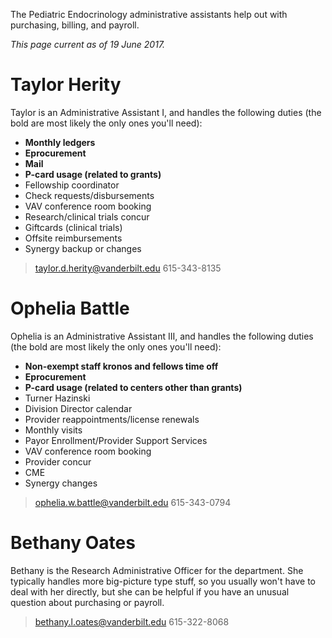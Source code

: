 <!-- TITLE: Administrative Assistants -->

The Pediatric Endocrinology administrative assistants help out with purchasing, billing, and payroll.

*This page current as of 19 June 2017.*

# Taylor Herity
Taylor is an Administrative Assistant I, and handles the following duties (the bold are most likely the only ones you'll need):
* **Monthly ledgers**
* **Eprocurement**
* **Mail**
* **P-card usage (related to grants)**
* Fellowship coordinator
* Check requests/disbursements
* VAV conference room booking
* Research/clinical trials concur
* Giftcards (clinical trials)
* Offsite reimbursements
* Synergy backup or changes

>taylor.d.herity@vanderbilt.edu
>615-343-8135
# Ophelia Battle
Ophelia is an Administrative Assistant III, and handles the following duties (the bold are most likely the only ones you'll need):
* **Non-exempt staff kronos and fellows time off**
* **Eprocurement**
* **P-card usage (related to centers other than grants)**
* Turner Hazinski
* Division Director calendar
* Provider reappointments/license renewals
* Monthly visits
* Payor Enrollment/Provider Support Services
* VAV conference room booking
* Provider concur
* CME
* Synergy changes

>ophelia.w.battle@vanderbilt.edu
>615-343-0794
# Bethany Oates
Bethany is the Research Administrative Officer for the department. She typically handles more big-picture type stuff, so you usually won't have to deal with her directly, but she can be helpful if you have an unusual question about purchasing or payroll.
>bethany.l.oates@vanderbilt.edu
>615-322-8068